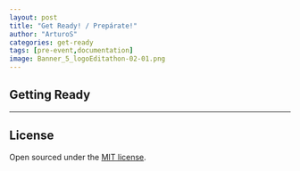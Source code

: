 ```yaml
---
layout: post
title: "Get Ready! / Prepárate!"
author: "ArturoS"
categories: get-ready
tags: [pre-event,documentation]
image: Banner_5_logoEditathon-02-01.png
---
```


## Getting Ready


---

## License

Open sourced under the [MIT license](https://github.com/edithaton/page/LICENSE.md).

